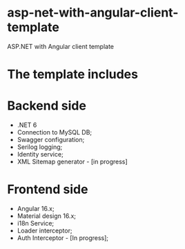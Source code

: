 # asp-net-with-angular-client-template
ASP.NET with Angular client template

# The template includes
# Backend side
- .NET 6
- Connection to MySQL DB;
- Swagger configuration;
- Serilog logging;
- Identity service;
- XML Sitemap generator - [in progress]

# Frontend side
- Angular 16.x;
- Material design 16.x;
- i18n Service;
- Loader interceptor;
- Auth Interceptor - [In progress];
